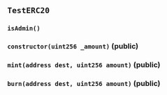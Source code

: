 ## `TestERC20`





### `isAdmin()`






### `constructor(uint256 _amount)` (public)





### `mint(address dest, uint256 amount)` (public)





### `burn(address dest, uint256 amount)` (public)








